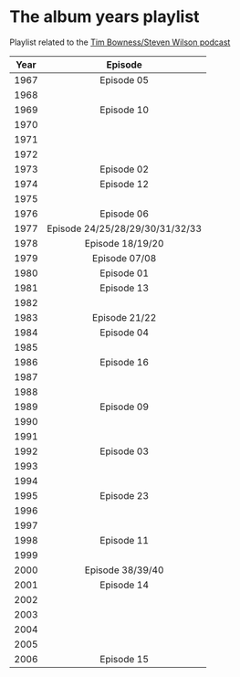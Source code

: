 # The album years playlist

Playlist related to the [Tim Bowness/Steven Wilson podcast](https://anchor.fm/the-album-years)

| Year | Episode |
| :--: | :--: |
| 1967 | Episode 05 |
| 1968 |  |
| 1969 | Episode 10 |
| 1970 |  |
| 1971 |  |
| 1972 |  |
| 1973 | Episode 02 |
| 1974 | Episode 12 |
| 1975 |  |
| 1976 | Episode 06 |
| 1977 | Episode 24/25/28/29/30/31/32/33 |
| 1978 | Episode 18/19/20 |
| 1979 | Episode 07/08 |
| 1980 | Episode 01 |
| 1981 | Episode 13 |
| 1982 |  |
| 1983 | Episode 21/22 |
| 1984 | Episode 04 |
| 1985 |  |
| 1986 | Episode 16 |
| 1987 |  |
| 1988 |  |
| 1989 | Episode 09 |
| 1990 |  |
| 1991 |  |
| 1992 | Episode 03 |
| 1993 |  |
| 1994 |  |
| 1995 | Episode 23 |
| 1996 |  |
| 1997 |  |
| 1998 | Episode 11 |
| 1999 |  |
| 2000 | Episode 38/39/40 |
| 2001 | Episode 14 |
| 2002 |  |
| 2003 |  |
| 2004 |  |
| 2005 |  |
| 2006 | Episode 15 |
